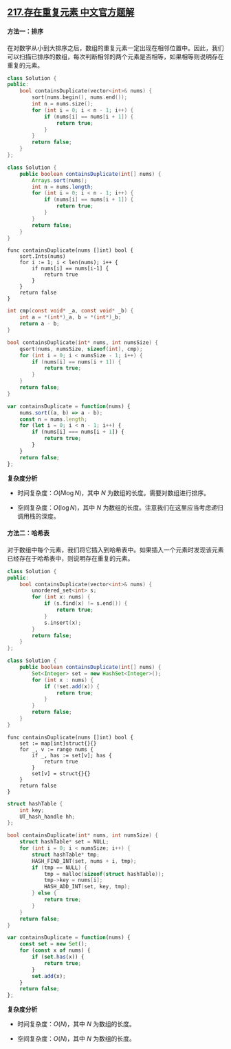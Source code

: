 ## [217.存在重复元素 中文官方题解](https://leetcode.cn/problems/contains-duplicate/solutions/100000/cun-zai-zhong-fu-yuan-su-by-leetcode-sol-iedd)

#### 方法一：排序

在对数字从小到大排序之后，数组的重复元素一定出现在相邻位置中。因此，我们可以扫描已排序的数组，每次判断相邻的两个元素是否相等，如果相等则说明存在重复的元素。

```C++ [sol1-C++]
class Solution {
public:
    bool containsDuplicate(vector<int>& nums) {
        sort(nums.begin(), nums.end());
        int n = nums.size();
        for (int i = 0; i < n - 1; i++) {
            if (nums[i] == nums[i + 1]) {
                return true;
            }
        }
        return false;
    }
};
```

```Java [sol1-Java]
class Solution {
    public boolean containsDuplicate(int[] nums) {
        Arrays.sort(nums);
        int n = nums.length;
        for (int i = 0; i < n - 1; i++) {
            if (nums[i] == nums[i + 1]) {
                return true;
            }
        }
        return false;
    }
}
```

```Golang [sol1-Golang]
func containsDuplicate(nums []int) bool {
    sort.Ints(nums)
    for i := 1; i < len(nums); i++ {
        if nums[i] == nums[i-1] {
            return true
        }
    }
    return false
}
```

```C [sol1-C]
int cmp(const void* _a, const void* _b) {
    int a = *(int*)_a, b = *(int*)_b;
    return a - b;
}

bool containsDuplicate(int* nums, int numsSize) {
    qsort(nums, numsSize, sizeof(int), cmp);
    for (int i = 0; i < numsSize - 1; i++) {
        if (nums[i] == nums[i + 1]) {
            return true;
        }
    }
    return false;
}
```

```JavaScript [sol1-JavaScript]
var containsDuplicate = function(nums) {
    nums.sort((a, b) => a - b);
    const n = nums.length;
    for (let i = 0; i < n - 1; i++) {
        if (nums[i] === nums[i + 1]) {
            return true;
        }
    }
    return false;
};
```

**复杂度分析**

- 时间复杂度：$O(N\log N)$，其中 $N$ 为数组的长度。需要对数组进行排序。

- 空间复杂度：$O(\log N)$，其中 $N$ 为数组的长度。注意我们在这里应当考虑递归调用栈的深度。

#### 方法二：哈希表

对于数组中每个元素，我们将它插入到哈希表中。如果插入一个元素时发现该元素已经存在于哈希表中，则说明存在重复的元素。

```C++ [sol2-C++]
class Solution {
public:
    bool containsDuplicate(vector<int>& nums) {
        unordered_set<int> s;
        for (int x: nums) {
            if (s.find(x) != s.end()) {
                return true;
            }
            s.insert(x);
        }
        return false;
    }
};
```

```Java [sol2-Java]
class Solution {
    public boolean containsDuplicate(int[] nums) {
        Set<Integer> set = new HashSet<Integer>();
        for (int x : nums) {
            if (!set.add(x)) {
                return true;
            }
        }
        return false;
    }
}
```

```Golang [sol2-Golang]
func containsDuplicate(nums []int) bool {
    set := map[int]struct{}{}
    for _, v := range nums {
        if _, has := set[v]; has {
            return true
        }
        set[v] = struct{}{}
    }
    return false
}
```

```C [sol2-C]
struct hashTable {
    int key;
    UT_hash_handle hh;
};

bool containsDuplicate(int* nums, int numsSize) {
    struct hashTable* set = NULL;
    for (int i = 0; i < numsSize; i++) {
        struct hashTable* tmp;
        HASH_FIND_INT(set, nums + i, tmp);
        if (tmp == NULL) {
            tmp = malloc(sizeof(struct hashTable));
            tmp->key = nums[i];
            HASH_ADD_INT(set, key, tmp);
        } else {
            return true;
        }
    }
    return false;
}
```

```JavaScript [sol2-JavaScript]
var containsDuplicate = function(nums) {
    const set = new Set();
    for (const x of nums) {
        if (set.has(x)) {
            return true;
        }
        set.add(x);
    }
    return false;
};
```

**复杂度分析**

- 时间复杂度：$O(N)$，其中 $N$ 为数组的长度。

- 空间复杂度：$O(N)$，其中 $N$ 为数组的长度。